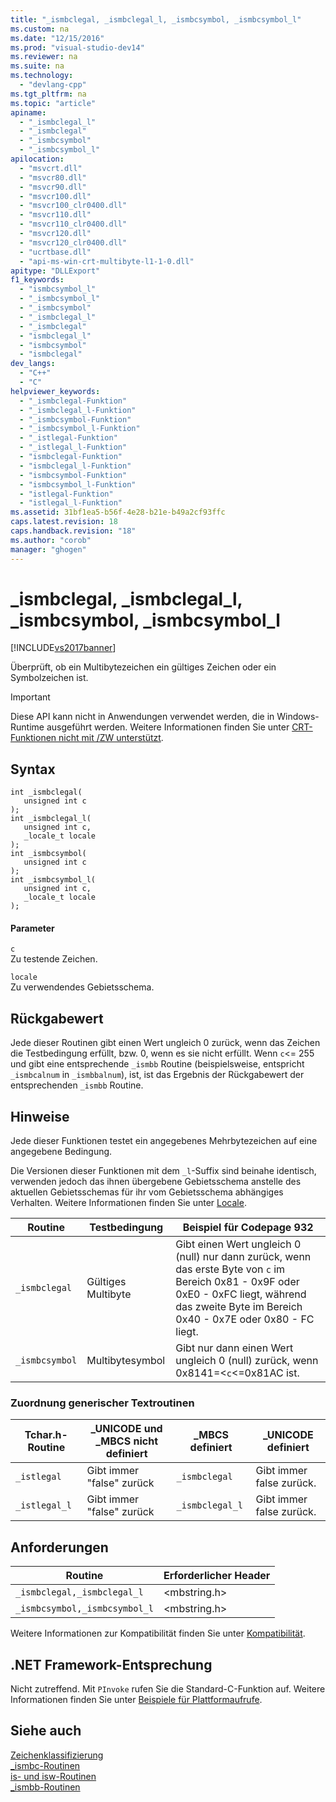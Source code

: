 ```yaml
---
title: "_ismbclegal, _ismbclegal_l, _ismbcsymbol, _ismbcsymbol_l"
ms.custom: na
ms.date: "12/15/2016"
ms.prod: "visual-studio-dev14"
ms.reviewer: na
ms.suite: na
ms.technology: 
  - "devlang-cpp"
ms.tgt_pltfrm: na
ms.topic: "article"
apiname: 
  - "_ismbclegal_l"
  - "_ismbclegal"
  - "_ismbcsymbol"
  - "_ismbcsymbol_l"
apilocation: 
  - "msvcrt.dll"
  - "msvcr80.dll"
  - "msvcr90.dll"
  - "msvcr100.dll"
  - "msvcr100_clr0400.dll"
  - "msvcr110.dll"
  - "msvcr110_clr0400.dll"
  - "msvcr120.dll"
  - "msvcr120_clr0400.dll"
  - "ucrtbase.dll"
  - "api-ms-win-crt-multibyte-l1-1-0.dll"
apitype: "DLLExport"
f1_keywords: 
  - "ismbcsymbol_l"
  - "_ismbcsymbol_l"
  - "_ismbcsymbol"
  - "_ismbclegal_l"
  - "_ismbclegal"
  - "ismbclegal_l"
  - "ismbcsymbol"
  - "ismbclegal"
dev_langs: 
  - "C++"
  - "C"
helpviewer_keywords: 
  - "_ismbclegal-Funktion"
  - "_ismbclegal_l-Funktion"
  - "_ismbcsymbol-Funktion"
  - "_ismbcsymbol_l-Funktion"
  - "_istlegal-Funktion"
  - "_istlegal_l-Funktion"
  - "ismbclegal-Funktion"
  - "ismbclegal_l-Funktion"
  - "ismbcsymbol-Funktion"
  - "ismbcsymbol_l-Funktion"
  - "istlegal-Funktion"
  - "istlegal_l-Funktion"
ms.assetid: 31bf1ea5-b56f-4e28-b21e-b49a2cf93ffc
caps.latest.revision: 18
caps.handback.revision: "18"
ms.author: "corob"
manager: "ghogen"
---
```

# _ismbclegal, _ismbclegal_l, _ismbcsymbol, _ismbcsymbol_l
[!INCLUDE[vs2017banner](../../assembler/inline/includes/vs2017banner.md)]

Überprüft, ob ein Multibytezeichen ein gültiges Zeichen oder ein Symbolzeichen ist.  
  
> [!IMPORTANT]
>  Diese API kann nicht in Anwendungen verwendet werden, die in Windows\-Runtime ausgeführt werden.  Weitere Informationen finden Sie unter [CRT\-Funktionen nicht mit \/ZW unterstützt](http://msdn.microsoft.com/library/windows/apps/jj606124.aspx).  
  
## Syntax  
  
```  
int _ismbclegal(  
   unsigned int c   
);  
int _ismbclegal_l(  
   unsigned int c,   
   _locale_t locale  
);  
int _ismbcsymbol(  
   unsigned int c   
);  
int _ismbcsymbol_l(  
   unsigned int c,  
   _locale_t locale  
);  
```  
  
#### Parameter  
 `c`  
 Zu testende Zeichen.  
  
 `locale`  
 Zu verwendendes Gebietsschema.  
  
## Rückgabewert  
 Jede dieser Routinen gibt einen Wert ungleich 0 zurück, wenn das Zeichen die Testbedingung erfüllt, bzw. 0, wenn es sie nicht erfüllt.  Wenn `c`\<\= 255 und gibt eine entsprechende `_ismbb` Routine \(beispielsweise, entspricht `_ismbcalnum` in `_ismbbalnum`\), ist, ist das Ergebnis der Rückgabewert der entsprechenden `_ismbb` Routine.  
  
## Hinweise  
 Jede dieser Funktionen testet ein angegebenes Mehrbytezeichen auf eine angegebene Bedingung.  
  
 Die Versionen dieser Funktionen mit dem `_l`\-Suffix sind beinahe identisch, verwenden jedoch das ihnen übergebene Gebietsschema anstelle des aktuellen Gebietsschemas für ihr vom Gebietsschema abhängiges Verhalten.  Weitere Informationen finden Sie unter [Locale](../../c-runtime-library/locale.md).  
  
|Routine|Testbedingung|Beispiel für Codepage 932|  
|-------------|-------------------|-------------------------------|  
|`_ismbclegal`|Gültiges Multibyte|Gibt einen Wert ungleich 0 \(null\) nur dann zurück, wenn das erste Byte von `c` im Bereich 0x81 \- 0x9F oder 0xE0 \- 0xFC liegt, während das zweite Byte im Bereich 0x40 \- 0x7E oder 0x80 \- FC liegt.|  
|`_ismbcsymbol`|Multibytesymbol|Gibt nur dann einen Wert ungleich 0 \(null\) zurück, wenn 0x8141\=\<`c`\<\=0x81AC ist.|  
  
### Zuordnung generischer Textroutinen  
  
|Tchar.h\-Routine|\_UNICODE und \_MBCS nicht definiert|\_MBCS definiert|\_UNICODE definiert|  
|----------------------|------------------------------------------|----------------------|-------------------------|  
|`_istlegal`|Gibt immer "false" zurück|`_ismbclegal`|Gibt immer false zurück.|  
|`_istlegal_l`|Gibt immer "false" zurück|`_ismbclegal_l`|Gibt immer false zurück.|  
  
## Anforderungen  
  
|Routine|Erforderlicher Header|  
|-------------|---------------------------|  
|`_ismbclegal,_ismbclegal_l`|\<mbstring.h\>|  
|`_ismbcsymbol,_ismbcsymbol_l`|\<mbstring.h\>|  
  
 Weitere Informationen zur Kompatibilität finden Sie unter [Kompatibilität](../../c-runtime-library/compatibility.md).  
  
## .NET Framework-Entsprechung  
 Nicht zutreffend. Mit `PInvoke` rufen Sie die Standard\-C\-Funktion auf. Weitere Informationen finden Sie unter [Beispiele für Plattformaufrufe](../Topic/Platform%20Invoke%20Examples.md).  
  
## Siehe auch  
 [Zeichenklassifizierung](../../c-runtime-library/character-classification.md)   
 [\_ismbc\-Routinen](../../c-runtime-library/ismbc-routines.md)   
 [is\- und isw\-Routinen](../../c-runtime-library/is-isw-routines.md)   
 [\_ismbb\-Routinen](../../c-runtime-library/ismbb-routines.md)